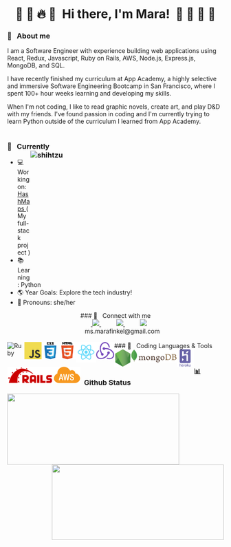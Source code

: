 <h1 align="center">🍍&nbsp;🍄&nbsp;🔥&nbsp;💖&nbsp;&nbsp;Hi there, I'm Mara!&nbsp;&nbsp;🦖&nbsp;🌈&nbsp;🧙‍&nbsp;🦈</h1>

### 🍎  &nbsp;&nbsp;About me

I am a Software Engineer with experience building web applications using React, Redux, Javascript, Ruby on Rails, AWS, Node.js, Express.js, MongoDB, and SQL.

I have recently finished my curriculum at App Academy, a highly selective and immersive Software Engineering Bootcamp in San Francisco, where I spent 100+ hour weeks learning and developing my skills.

When I'm not coding, I like to read graphic novels, create art, and play D&D with my friends. I've found passion in coding and I'm currently trying to learn Python outside of the curriculum I learned from App Academy.
<br/>
<br/>
### 🌙  &nbsp;&nbsp;Currently <img align="right" alt="shihtzu" src="https://user-images.githubusercontent.com/76984497/135173191-3ba362e1-e95f-44d2-aa3b-d9501019015d.jpg" width="450" height="300" />

- 💻  Working on: [ HashMaps ](https://hash-maps.herokuapp.com/) ( My full-stack project )
- 📚  Learning:  Python
- 🌎  Year Goals:  Explore the tech industry!
- 💖  Pronouns: she/her

<div align="center">### 🔗  &nbsp;&nbsp;Connect with me
  <br/>
&nbsp;&nbsp;&nbsp;&nbsp;<a href="https://www.linkedin.com/in/marafinkel">
  <img width="40px" src="https://raw.githubusercontent.com/peterthehan/peterthehan/master/assets/linkedin.svg" />
</a>
&nbsp;&nbsp;&nbsp;&nbsp;&nbsp;&nbsp;&nbsp;&nbsp;
<a href="https://internetmara.github.io/">
  <img width="40px" src="https://user-images.githubusercontent.com/76984497/135199931-99adc5e8-45ff-47b2-9c2a-deaf28f6931f.png" />
</a>
&nbsp;&nbsp;&nbsp;&nbsp;&nbsp;&nbsp;&nbsp;&nbsp;
<a href="mailto: ms.marafinkel@gmail.com">
  <img width="40px" src ="https://upload.wikimedia.org/wikipedia/commons/thumb/7/7e/Gmail_icon_%282020%29.svg/512px-Gmail_icon_%282020%29.svg.png">
</a>
<br />
&nbsp;&nbsp;&nbsp;&nbsp;&nbsp;&nbsp;&nbsp;&nbsp;ms.marafinkel@gmail.com
<br />
<br /></div>
### 👾  &nbsp;&nbsp;Coding Languages & Tools
  
<img align="left" alt="Ruby" width="40px" src="https://cdn.iconscout.com/icon/free/png-256/ruby-47-1175102.png" />

<img align="left" alt="JavaScript" width="40px" src="https://raw.githubusercontent.com/github/explore/80688e429a7d4ef2fca1e82350fe8e3517d3494d/topics/javascript/javascript.png" />

<img align="left" alt="CSS3" width="40px" src="https://raw.githubusercontent.com/github/explore/80688e429a7d4ef2fca1e82350fe8e3517d3494d/topics/css/css.png" />

<img align="left" alt="HTML5" width="40px" src="https://raw.githubusercontent.com/github/explore/80688e429a7d4ef2fca1e82350fe8e3517d3494d/topics/html/html.png" />

<img align="left" alt="React" width="47px" src="https://raw.githubusercontent.com/github/explore/80688e429a7d4ef2fca1e82350fe8e3517d3494d/topics/react/react.png" />

<img align="left" alt="Redux" height="40px" src="https://raw.githubusercontent.com/jangcla/github-profile/3b4d2cde84319e2b6dc1b0a042ba2fb9199a6a35/profile-photos/redux-icon.svg" />

<img align="left" alt="Node.js" width="40px" src="https://raw.githubusercontent.com/github/explore/80688e429a7d4ef2fca1e82350fe8e3517d3494d/topics/nodejs/nodejs.png" />

<img align="left" alt="MongoDB" height="30px" src="https://github.com/jangcla/github-profile/blob/main/profile-photos/mgdb-icon.png?raw=true" />

<img align='left' alt='heroku' width='40px' src="https://github.com/jangcla/github-profile/blob/main/profile-photos/heroku-icon.png?raw=true" />

<img align='left' alt='ruby-rails' height='40px' src="https://github.com/jangcla/github-profile/blob/main/profile-photos/ruby-on-rails-icon.png?raw=true" />

<img align='left' alt='AWS' height='40px' src="https://github.com/jangcla/github-profile/blob/main/profile-photos/aws.png?raw=true" />
 
 <br />
 <br />

### 📊  &nbsp;&nbsp;Github Status

<img align="left" height='165px' width='400px' src="https://github-readme-stats.vercel.app/api/top-langs/?username=internetmara&layout=compact&theme=midnight-purple" />

<img align="right" height='175px' width='400px' src="https://github-readme-stats.vercel.app/api?username=internetmara&show_icons=true&theme=midnight-purple"/>

<!--
**internetmara/internetmara** is a ✨ _special_ ✨ repository because its `README.md` (this file) appears on your GitHub profile.

Here are some ideas to get you started:

- 👯 I’m looking to collaborate on ...
- 🤔 I’m looking for help with ...
- 💬 Ask me about ...
- ⚡ Fun fact: ...
-->
